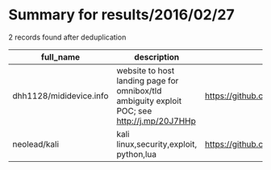 
# Summary for results/2016/02/27
    
2 records found after deduplication

| full_name | description | html_url | matched_list | matched_count | pushed_at | size | stargazers_count | language | forks_count |
|-------------------------|---------------------------------------------------------------------------------------------|--------------------------------------------|----------------|-----------------|---------------------------|--------|--------------------|------------|---------------|
| dhh1128/mididevice.info | website to host landing page for omnibox/tld ambiguity exploit POC; see http://j.mp/20J7HHp | https://github.com/dhh1128/mididevice.info | ['exploit'] | 1 | 2016-02-27 00:06:23+00:00 | 209 | 0 | Python | 0 |
| neolead/kali | kali linux,security,exploit, python,lua | https://github.com/neolead/kali | ['exploit'] | 1 | 2016-02-27 09:38:11+00:00 | 25 | 1 | | 1 |
